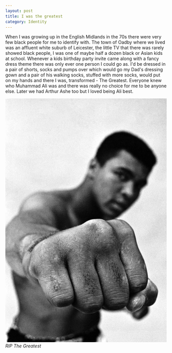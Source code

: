 ```yaml
---
layout: post
title: I was the greatest
category: Identity
---
```


When I was growing up in the English Midlands in the 70s there were very few black people for me to identify with. The town of Oadby where we lived was an affluent white suburb of Leicester, the little TV that there was rarely showed black people, I was one of maybe half a dozen black or Asian kids at school. Whenever a kids birthday party invite came along with a fancy dress theme there was only ever one person I could go as. I'd be dressed in a pair of shorts, socks and pumps over which would go my Dad's dressing gown and a pair of his walking socks, stuffed with more socks, would put on my hands and there I was, transformed - The Greatest. Everyone knew who Muhammad Ali was and there was really no choice for me to be anyone else. Later we had Arthur Ashe too but I loved being Ali best.

![Muhammad Ali](/images/thegreatest.jpeg)
*RIP The Greatest*
